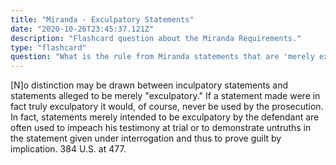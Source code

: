 ```yaml
---
title: "Miranda - Exculpatory Statements"
date: "2020-10-26T23:45:37.121Z"
description: "Flashcard question about the Miranda Requirements."
type: "flashcard"
question: "What is the rule from Miranda statements that are 'merely exculpatory'?"
---
```


\[N]o distinction may be drawn between inculpatory statements and statements alleged to be merely "exculpatory." If a statement made were in fact truly exculpatory it would, of course, never be used by the prosecution. In fact, statements merely intended to be exculpatory by the defendant are often used to impeach his testimony at trial or to demonstrate untruths in the statement given under interrogation and thus to prove guilt by implication.
384 U.S. at 477.
